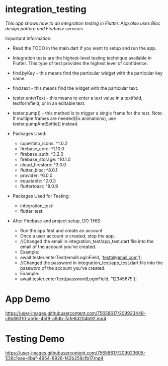 # integration_testing
_This app shows how to do integration testing in Flutter. App also uses Bloc design pattern and Firebase services_.


Important Information:
- Read the TODO in the main.dart if you want to setup and run the app.
- Integration tests are the highest-level testing technique available in Flutter. This type of test provides the highest level of confidence.
- find.byKey - this means find the particular widget with the particular key name.
- find.text - this means find the widget with the particular text.
- tester.enterText - this means to enter a text value in a textfield, textformfield, or in an editable text.
- tester.pump() - this method is to trigger a single frame for the test. Note: If multiple frames are needed(Ex.animations), use tester.pumpAndSettle() instead.

- Packages Used:
   - cupertino_icons: ^1.0.2
   - firebase_core: ^1.10.0
   - firebase_auth: ^3.2.0
   - firebase_storage: ^10.1.0
   - cloud_firestore: ^3.0.0
   - flutter_bloc: ^8.0.1
   - provider: ^6.0.0
   - equatable: ^2.0.3
   - fluttertoast: ^8.0.9
- Packages Used for Testing:
   - integration_test:
   - flutter_test:
- After Firebase and project setup, DO THIS:
    - Run the app first and create an account
    - Once a user account is created, stop the app.
    - //Changed the email in integration_test/app_test.dart file into the email of the account you've created.
    - Example:
    - await tester.enterText(emailLoginField, 'testt@gmail.com');
    - //Changed the password in integration_test/app_test.dart file into the password of the account you've created.
    - Example:
    - await tester.enterText(passwordLoginField, '1234567!!');
 

# App Demo
https://user-images.githubusercontent.com/75658617/209923448-c6b86310-ab0e-45f9-a8db-7afe6d204b92.mp4


# Testing Demo
https://user-images.githubusercontent.com/75658617/209923605-536c1eae-4baf-4954-8926-f42b258cfb17.mp4



